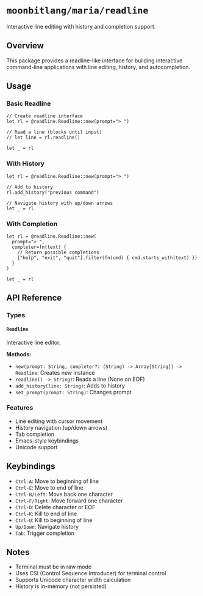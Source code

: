 # `moonbitlang/maria/readline`

Interactive line editing with history and completion support.

## Overview

This package provides a readline-like interface for building interactive command-line applications with line editing, history, and autocompletion.

## Usage

### Basic Readline

```moonbit
// Create readline interface
let rl = @readline.Readline::new(prompt="> ")

// Read a line (blocks until input)
// let line = rl.readline()

let _ = rl
```

### With History

```moonbit
let rl = @readline.Readline::new(prompt="> ")

// Add to history
rl.add_history("previous command")

// Navigate history with up/down arrows
let _ = rl
```

### With Completion

```moonbit
let rl = @readline.Readline::new(
  prompt="> ",
  completer=fn(text) {
    // Return possible completions
    ["help", "exit", "quit"].filter(fn(cmd) { cmd.starts_with(text) })
  }
)

let _ = rl
```

## API Reference

### Types

#### `Readline`

Interactive line editor.

**Methods:**
- `new(prompt: String, completer?: (String) -> Array[String]) -> Readline`: Creates new instance
- `readline() -> String?`: Reads a line (None on EOF)
- `add_history(line: String)`: Adds to history
- `set_prompt(prompt: String)`: Changes prompt

### Features

- Line editing with cursor movement
- History navigation (up/down arrows)
- Tab completion
- Emacs-style keybindings
- Unicode support

## Keybindings

- `Ctrl-A`: Move to beginning of line
- `Ctrl-E`: Move to end of line
- `Ctrl-B/Left`: Move back one character
- `Ctrl-F/Right`: Move forward one character
- `Ctrl-D`: Delete character or EOF
- `Ctrl-K`: Kill to end of line
- `Ctrl-U`: Kill to beginning of line
- `Up/Down`: Navigate history
- `Tab`: Trigger completion

## Notes

- Terminal must be in raw mode
- Uses CSI (Control Sequence Introducer) for terminal control
- Supports Unicode character width calculation
- History is in-memory (not persisted)
